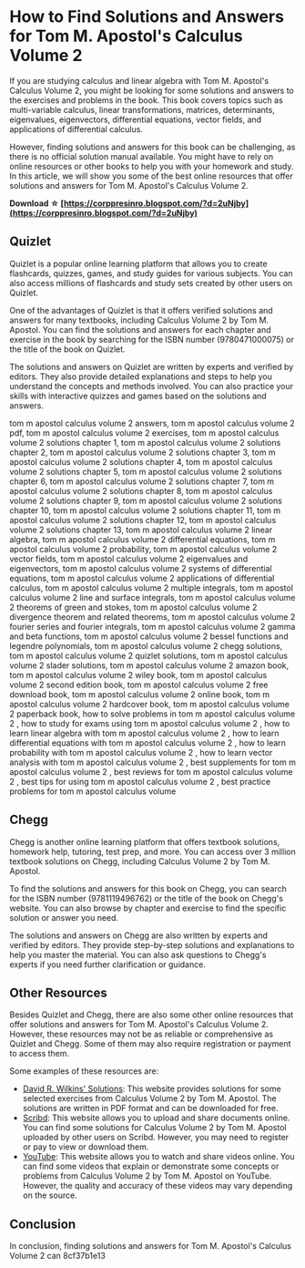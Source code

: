 
 
# How to Find Solutions and Answers for Tom M. Apostol's Calculus Volume 2
 
If you are studying calculus and linear algebra with Tom M. Apostol's Calculus Volume 2, you might be looking for some solutions and answers to the exercises and problems in the book. This book covers topics such as multi-variable calculus, linear transformations, matrices, determinants, eigenvalues, eigenvectors, differential equations, vector fields, and applications of differential calculus.
 
However, finding solutions and answers for this book can be challenging, as there is no official solution manual available. You might have to rely on online resources or other books to help you with your homework and study. In this article, we will show you some of the best online resources that offer solutions and answers for Tom M. Apostol's Calculus Volume 2.
 
**Download ☆ [https://corppresinro.blogspot.com/?d=2uNjby](https://corppresinro.blogspot.com/?d=2uNjby)**


 
## Quizlet
 
Quizlet is a popular online learning platform that allows you to create flashcards, quizzes, games, and study guides for various subjects. You can also access millions of flashcards and study sets created by other users on Quizlet.
 
One of the advantages of Quizlet is that it offers verified solutions and answers for many textbooks, including Calculus Volume 2 by Tom M. Apostol. You can find the solutions and answers for each chapter and exercise in the book by searching for the ISBN number (9780471000075) or the title of the book on Quizlet.
 
The solutions and answers on Quizlet are written by experts and verified by editors. They also provide detailed explanations and steps to help you understand the concepts and methods involved. You can also practice your skills with interactive quizzes and games based on the solutions and answers.
 
tom m apostol calculus volume 2 answers,  tom m apostol calculus volume 2 pdf,  tom m apostol calculus volume 2 exercises,  tom m apostol calculus volume 2 solutions chapter 1,  tom m apostol calculus volume 2 solutions chapter 2,  tom m apostol calculus volume 2 solutions chapter 3,  tom m apostol calculus volume 2 solutions chapter 4,  tom m apostol calculus volume 2 solutions chapter 5,  tom m apostol calculus volume 2 solutions chapter 6,  tom m apostol calculus volume 2 solutions chapter 7,  tom m apostol calculus volume 2 solutions chapter 8,  tom m apostol calculus volume 2 solutions chapter 9,  tom m apostol calculus volume 2 solutions chapter 10,  tom m apostol calculus volume 2 solutions chapter 11,  tom m apostol calculus volume 2 solutions chapter 12,  tom m apostol calculus volume 2 solutions chapter 13,  tom m apostol calculus volume 2 linear algebra,  tom m apostol calculus volume 2 differential equations,  tom m apostol calculus volume 2 probability,  tom m apostol calculus volume 2 vector fields,  tom m apostol calculus volume 2 eigenvalues and eigenvectors,  tom m apostol calculus volume 2 systems of differential equations,  tom m apostol calculus volume 2 applications of differential calculus,  tom m apostol calculus volume 2 multiple integrals,  tom m apostol calculus volume 2 line and surface integrals,  tom m apostol calculus volume 2 theorems of green and stokes,  tom m apostol calculus volume 2 divergence theorem and related theorems,  tom m apostol calculus volume 2 fourier series and fourier integrals,  tom m apostol calculus volume 2 gamma and beta functions,  tom m apostol calculus volume 2 bessel functions and legendre polynomials,  tom m apostol calculus volume 2 chegg solutions,  tom m apostol calculus volume 2 quizlet solutions,  tom m apostol calculus volume 2 slader solutions,  tom m apostol calculus volume 2 amazon book,  tom m apostol calculus volume 2 wiley book,  tom m apostol calculus volume 2 second edition book,  tom m apostol calculus volume 2 free download book,  tom m apostol calculus volume 2 online book,  tom m apostol calculus volume 2 hardcover book,  tom m apostol calculus volume 2 paperback book,  how to solve problems in tom m apostol calculus volume 2 ,  how to study for exams using tom m apostol calculus volume 2 ,  how to learn linear algebra with tom m apostol calculus volume 2 ,  how to learn differential equations with tom m apostol calculus volume 2 ,  how to learn probability with tom m apostol calculus volume 2 ,  how to learn vector analysis with tom m apostol calculus volume 2 ,  best supplements for tom m apostol calculus volume 2 ,  best reviews for tom m apostol calculus volume 2 ,  best tips for using tom m apostol calculus volume 2 ,  best practice problems for tom m apostol calculus volume
 
## Chegg
 
Chegg is another online learning platform that offers textbook solutions, homework help, tutoring, test prep, and more. You can access over 3 million textbook solutions on Chegg, including Calculus Volume 2 by Tom M. Apostol.
 
To find the solutions and answers for this book on Chegg, you can search for the ISBN number (9781119496762) or the title of the book on Chegg's website. You can also browse by chapter and exercise to find the specific solution or answer you need.
 
The solutions and answers on Chegg are also written by experts and verified by editors. They provide step-by-step solutions and explanations to help you master the material. You can also ask questions to Chegg's experts if you need further clarification or guidance.
 
## Other Resources
 
Besides Quizlet and Chegg, there are also some other online resources that offer solutions and answers for Tom M. Apostol's Calculus Volume 2. However, these resources may not be as reliable or comprehensive as Quizlet and Chegg. Some of them may also require registration or payment to access them.
 
Some examples of these resources are:
 
- [David R. Wilkins' Solutions](https://www.maths.tcd.ie/~dwilkins/Solutions/TMApostol/): This website provides solutions for some selected exercises from Calculus Volume 2 by Tom M. Apostol. The solutions are written in PDF format and can be downloaded for free.
- [Scribd](https://www.scribd.com/document/340066795/Apostol-Solutions-Vol-2): This website allows you to upload and share documents online. You can find some solutions for Calculus Volume 2 by Tom M. Apostol uploaded by other users on Scribd. However, you may need to register or pay to view or download them.
- [YouTube](https://www.youtube.com/playlist?list=PL0E754696F72137EC): This website allows you to watch and share videos online. You can find some videos that explain or demonstrate some concepts or problems from Calculus Volume 2 by Tom M. Apostol on YouTube. However, the quality and accuracy of these videos may vary depending on the source.

## Conclusion
 
In conclusion, finding solutions and answers for Tom M. Apostol's Calculus Volume 2 can
 8cf37b1e13
 
